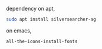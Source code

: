 dependency
on apt,
```bash
sudo apt install silversearcher-ag
```
on emacs,
```
all-the-icons-install-fonts
```
